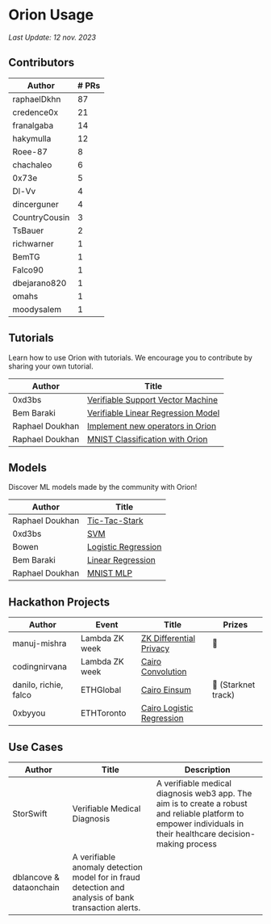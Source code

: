 # Orion Usage

*Last Update: 12 nov. 2023*

## Contributors

| Author        | # PRs |
| ------------- | ----- |
| raphaelDkhn   | 87    |
| credence0x    | 21    |
| franalgaba    | 14    |
| hakymulla     | 12    |
| Roee-87       | 8     |
| chachaleo     | 6     |
| 0x73e         | 5     |
| Dl-Vv         | 4     |
| dincerguner   | 4     |
| CountryCousin | 3     |
| TsBauer       | 2     |
| richwarner    | 1     |
| BemTG         | 1     |
| Falco90       | 1     |
| dbejarano820  | 1     |
| omahs         | 1     |
| moodysalem    | 1     |


## Tutorials

Learn how to use Orion with tutorials. We encourage you to contribute by sharing your own tutorial.

| Author          | Title                                                                                                                          |
| --------------- | ------------------------------------------------------------------------------------------------------------------------------ |
| 0xd3bs          | [Verifiable Support Vector Machine](https://orion.gizatech.xyz/academy/tutorials/verifiable-support-vector-machine)            |
| Bem Baraki      | [Verifiable Linear Regression Model](https://orion.gizatech.xyz/academy/tutorials/verifiable-linear-regression-model-in-orion) |
| Raphael Doukhan | [Implement new operators in Orion](https://orion.gizatech.xyz/academy/tutorials/implement-new-operators-in-orion)              |
| Raphael Doukhan | [MNIST Classification with Orion](https://orion.gizatech.xyz/academy/tutorials/mnist-classification-with-orion)                |

## Models

Discover ML models made by the community with Orion!

| Author          | Title                                                                                                                 |
| --------------- | --------------------------------------------------------------------------------------------------------------------- |
| Raphael Doukhan | [Tic-Tac-Stark](https://github.com/gizatechxyz/Tic-Tac-Stark)                                                         |
| 0xd3bs          | [SVM](https://github.com/gizatechxyz/orion_tutorials/blob/main/verifiable_support_vector_machine/notebooks/svm.ipynb) |
| Bowen           | [Logistic Regression](https://github.com/bowenyou/cairo-logistic-regression)                                          |
| Bem Baraki      | [Linear Regression](https://github.com/BemTG/Verifiable-Linear-Regression-)                                           |
| Raphael Doukhan | [MNIST MLP](https://github.com/gizatechxyz/orion_tutorials/blob/main/mnist_nn/QAT_MNIST_MLP.ipynb)                    |

## Hackathon Projects

| Author                | Event          | Title                                                                                  | Prizes             |
| --------------------- | -------------- | -------------------------------------------------------------------------------------- | ------------------ |
| manuj-mishra          | Lambda ZK week | [ZK Differential Privacy](https://github.com/manuj-mishra/zkdiffpriv)                  | 🏅                  |
| codingnirvana         | Lambda ZK week | [Cairo Convolution ](https://github.com/gizatechxyz/orion/pull/160)                    |                    |
| danilo, richie, falco | ETHGlobal      | [Cairo Einsum](https://x.com/danilowhk2/status/1683138159985545216?s=20)               | 🥇 (Starknet track) |
| 0xbyyou               | ETHToronto     | [Cairo Logistic Regression](https://x.com/gizatechxyz/status/1695016787698417770?s=20) |                    |

## Use Cases 

| Author                  | Title                                                                                                | Description                                                                                                                                                     |
| ----------------------- | ---------------------------------------------------------------------------------------------------- | --------------------------------------------------------------------------------------------------------------------------------------------------------------- |
| StorSwift               | Verifiable Medical Diagnosis                                                                         | A verifiable medical diagnosis web3 app. The aim is to create a robust and reliable platform to empower individuals in their healthcare decision-making process |
| dblancove & dataonchain | A verifiable anomaly detection model for in fraud detection and analysis of bank transaction alerts. |
